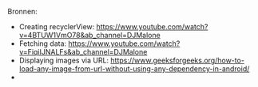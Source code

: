 Bronnen:
 - Creating recyclerView: https://www.youtube.com/watch?v=4BTUW1VmO78&ab_channel=DJMalone
 - Fetching data: https://www.youtube.com/watch?v=FiqiIJNALFs&ab_channel=DJMalone
 - Displaying images via URL: https://www.geeksforgeeks.org/how-to-load-any-image-from-url-without-using-any-dependency-in-android/
 - 
  
